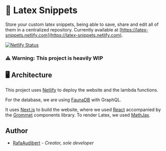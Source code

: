 # :page_with_curl: Latex Snippets

Store your custom latex snippets, being able to save, share and edit all of them in a centralized repository.
Currently available at [https://latex-snippets.netlify.com](https://latex-snippets.netlify.com).

[![Netlify Status](https://api.netlify.com/api/v1/badges/484002d8-6c74-4fd2-bf19-d5b5a23451bc/deploy-status)](https://app.netlify.com/sites/latex-snippets/deploys)

<!-- markdownlint-disable header-increment -->
### :warning: Warning: This project is heavily WIP  
<!-- markdownlint-enable header-increment -->

## :desktop_computer: Architecture

This project uses [Netlify](https://www.netlify.com/) to deploy the website and the lambda functions.

For the database, we are using [FaunaDB](https://fauna.com/) with GraphQL.

It uses [Next.js](https://nextjs.org/) to build the website, where we used [React](https://reactjs.org/) accompanied by the [Grommet](https://v2.grommet.io/) components library. To render Latex, we used [MathJax](https://www.mathjax.org/).

## Author

* [RafaAudibert](https://github.com/rafaeelaudibert) - _Creator, sole developer_
